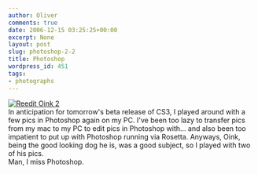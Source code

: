 ```yaml
---
author: Oliver
comments: true
date: 2006-12-15 03:25:25+00:00
excerpt: None
layout: post
slug: photoshop-2-2
title: Photoshop
wordpress_id: 451
tags:
- photographs
---
```


<a href="http://www.flickr.com/photos/owiber/322727562/" title="Reedit Oink 2"><img src="http://static.flickr.com/124/322727562_2ec184706f.jpg" alt="Reedit Oink 2" /></a>
<br />In anticipation for tomorrow's beta release of CS3, I played around with a few pics in Photoshop again on my PC.  I've been too lazy to transfer pics from my mac to my PC to edit pics in Photoshop with... and also been too impatient to put up with Photoshop running via Rosetta.  Anyways, Oink, being the good looking dog he is, was a good subject, so I played with two of his pics.<br />
Man, I miss Photoshop.